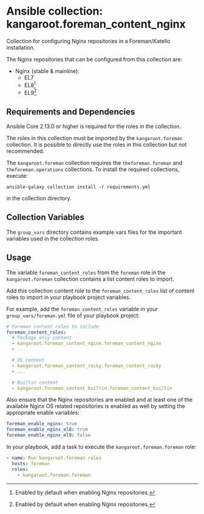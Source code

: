 # Ansible collection: kangaroot.foreman_content_nginx

Collection for configuring Nginx repositories in a Foreman/Katello installation.

The Nginx repositories that can be configured from this collection are:

- Nginx (stable & mainline):
  - EL7
  - EL8[^1]
  - EL9[^1]

[^1]: Enabled by default when enabling Nginx repositories.

## Requirements and Dependencies

Ansible Core 2.13.0 or higher is required for the roles in the collection.

The roles in this collection must be imported by the `kangaroot.foreman` collection. It is possible to directly use the roles in this collection but not recommended.

The `kangaroot.foreman` collection requires the `theforeman.foreman` and `theforeman.operations` collections. To install the required collections, execute:

```shell
ansible-galaxy collection install -r requirements.yml
```

in the collection directory.

## Collection Variables

The `group_vars` directory contains example vars files for the important variables used in the collection roles.

## Usage

The variable `foreman_content_roles` from the `foreman` role in the `kangaroot.foreman` collection contains a list content roles to import.

Add this collection content role to the `foreman_content_roles` list of content roles to import in your playbook project variables.

For example, add the `foreman_content_roles` variable in your `group_vars/foreman.yml` file of your playbook project:

```yaml
# Foreman content roles to include
foreman_content_roles:
  # Package only content
  - kangaroot.foreman_content_nginx.foreman_content_nginx
  - ...

  # OS content
  - kangaroot.foreman_content_rocky.foreman_content_rocky
  - ...

  # Builtin content
  - kangaroot.foreman_content_builtin.foreman_content_builtin
```

Also ensure that the Nginx repositories are enabled and at least one of the available Nginx OS related repositories is enabled as well by setting the appropriate enable variables:

```yaml
foreman_enable_nginx: true
foreman_enable_nginx_el8: true
foreman_enable_nginx_el9: false
```

In your playbook, add a task to execute the `kangaroot.foreman.foreman` role:

```yaml
- name: Run kangaroot.foreman roles
  hosts: foreman
  roles:
    - kangaroot.foreman.foreman
```

